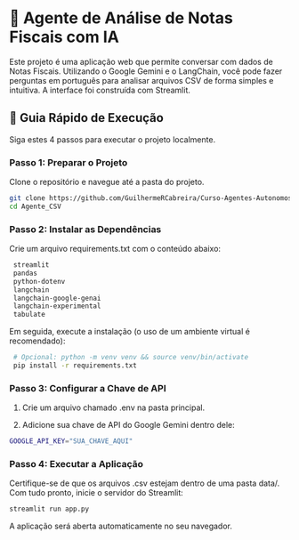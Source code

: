 # 🤖 Agente de Análise de Notas Fiscais com IA

Este projeto é uma aplicação web que permite conversar com dados de Notas Fiscais. Utilizando o Google Gemini e o LangChain, você pode fazer perguntas em português para analisar arquivos CSV de forma simples e intuitiva.
A interface foi construída com Streamlit.

## 🚀 Guia Rápido de Execução
Siga estes 4 passos para executar o projeto localmente.

### Passo 1: Preparar o Projeto
Clone o repositório e navegue até a pasta do projeto.

  ```bash
  git clone https://github.com/GuilhermeRCabreira/Curso-Agentes-Autonomos-PromptMinds.git
  cd Agente_CSV
````
### Passo 2: Instalar as Dependências
Crie um arquivo requirements.txt com o conteúdo abaixo:
 ```bash
  streamlit
  pandas
  python-dotenv
  langchain
  langchain-google-genai
  langchain-experimental
  tabulate
  ```
Em seguida, execute a instalação (o uso de um ambiente virtual é recomendado):
 ```bash
  # Opcional: python -m venv venv && source venv/bin/activate
  pip install -r requirements.txt
````
### Passo 3: Configurar a Chave de API
1. Crie um arquivo chamado .env na pasta principal.

2. Adicione sua chave de API do Google Gemini dentro dele:
 ```bash
GOOGLE_API_KEY="SUA_CHAVE_AQUI"
````
### Passo 4: Executar a Aplicação
Certifique-se de que os arquivos .csv estejam dentro de uma pasta data/. Com tudo pronto, inicie o servidor do Streamlit:
 ```bash
streamlit run app.py
````
A aplicação será aberta automaticamente no seu navegador.
